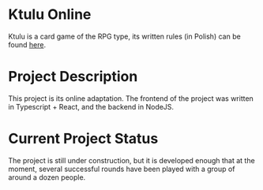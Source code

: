 # Ktulu Online
Ktulu is a card game of the RPG type, its written rules (in Polish) can be found [here](https://21wdw-2014.staszic.waw.pl/ktulu/WielkaXiega.pdf).

# Project Description
This project is its online adaptation. The frontend of the project was written in Typescript + React, and the backend in NodeJS.

# Current Project Status
The project is still under construction, but it is developed enough that at the moment, several successful rounds have been played with a group of around a dozen people.
